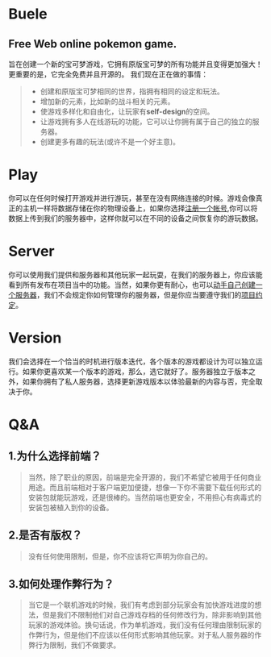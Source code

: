 # Buele
## Free Web online pokemon game.

旨在创建一个新的宝可梦游戏，它拥有原版宝可梦的所有功能并且变得更加强大！  
更重要的是，它完全免费并且开源的。
我们现在正在做的事情：  
> - 创建和原版宝可梦相同的世界，指拥有相同的设定和玩法。
> - 增加新的元素，比如新的战斗相关的元素。
> - 使游戏多样化和自由化，让玩家有**self-design**的空间。
> - 让游戏拥有多人在线游玩的功能，它可以让你拥有属于自己的独立的服务器。
> - 创建更多有趣的玩法(或许不是一个好主意)。

# Play
你可以在任何时候打开游戏并进行游玩，甚至在没有网络连接的时候。游戏会像真正的主机一样将数据存储在你的物理设备上，如果你选择[注册一个帐号](),你可以将数据上传到我们的服务器中，这样你就可以在不同的设备之间恢复你的游玩数据。
# Server
你可以使用我们提供和服务器和其他玩家一起玩耍，在我们的服务器上，你应该能看到所有发布在项目当中的功能。当然，如果你更有耐心，也可以[动手自己创建一个服务器]()，我们不会规定你如何管理你的服务器，但是你应当要遵守我们的[项目约定]()。
# Version
我们会选择在一个恰当的时机进行版本迭代，各个版本的游戏都设计为可以独立运行。如果你更喜欢某一个版本的游戏，那么，选它就好了。服务器独立于版本之外，如果你拥有了私人服务器，选择更新游戏版本以体验最新的内容与否，完全取决于你。
# Q&A
## 1.为什么选择前端？
> 当然，除了职业的原因，前端是完全开源的，我们不希望它被用于任何商业用途。而且前端相对于客户端更加便捷，想像一下你不需要下载任何形式的安装包就能玩游戏，还是很棒的。当然前端也更安全，不用担心有病毒式的安装包被植入到你的设备。
## 2.是否有版权？
> 没有任何使用限制，但是，你不应该将它声明为你自己的。
## 3.如何处理作弊行为？
> 当它是一个联机游戏的时候，我们有考虑到部分玩家会有加快游戏进度的想法，但是我们不限制他们对自己游戏存档的任何修改行为，除非影响到其他玩家的游戏体验。换句话说，作为单机游戏，我们没有任何理由限制玩家的作弊行为，但是他们不应该以任何形式影响其他玩家。对于私人服务器的作弊行为限制，我们不做要求。
